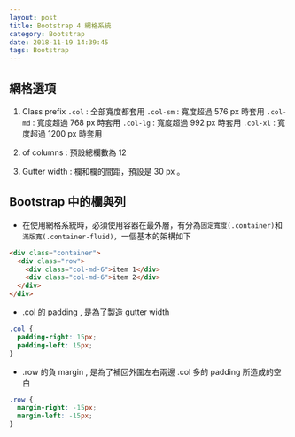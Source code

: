 ```yaml
---
layout: post
title: Bootstrap 4 網格系統
category: Bootstrap
date: 2018-11-19 14:39:45
tags: Bootstrap
---
```


## 網格選項
<!--more--> 
1. Class prefix
  `.col` :  全部寬度都套用
  `.col-sm` : 寬度超過 576 px 時套用
  `.col-md` : 寬度超過 768 px 時套用
  `.col-lg` : 寬度超過 992 px 時套用
  `.col-xl` : 寬度超過 1200 px 時套用
   
2. of columns : 預設總欄數為 12
3. Gutter width : 欄和欄的間距，預設是 30 px 。

## Bootstrap 中的欄與列
* 在使用網格系統時，必須使用容器在最外層，有分為`固定寬度(.container)`和`滿版寬(.container-fluid)`，一個基本的架構如下

``` html
<div class="container">
  <div class="row">
    <div class="col-md-6">item 1</div>
    <div class="col-md-6">item 2</div>
  </div>
</div>
```

* .col 的 padding  , 是為了製造 gutter width
``` css
.col {
  padding-right: 15px;
  padding-left: 15px;
}
```

* .row 的負 margin , 是為了補回外圍左右兩邊 .col 多的 padding 所造成的空白
``` css
.row {
  margin-right: -15px;
  margin-left: -15px;
}
```

